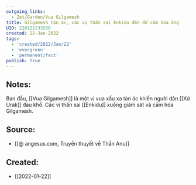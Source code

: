 ```yaml
---
outgoing_links:
  - Zet/Garden/Vua Gilgamesh
title: Gilgamesh tàn ác, các vị thần sai Enkidu đến để cảm hóa ông
UID: 220122233550
created: 22-Jan-2022
tags:
  - 'created/2022/Jan/22'
  - 'evergreen'
  - 'permanent/fact'
publish: True
---
```

## Notes:
Ban đầu, [[Vua Gilgamesh]] là một vị vua xấu xa tàn ác khiến người dân [[Xứ Urak]] đau khổ. Các vị thần sai [[Enkidu]] xuống giám sát và cảm hóa Gilgamesh. 

## Source:
- [[@ angesus.com, Truyền thuyết về Thần Anu]]



## Created:
- [[2022-01-22]]
